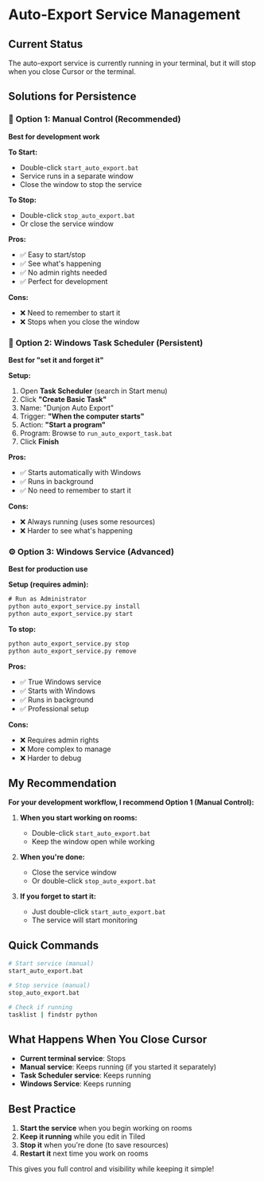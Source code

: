 # Auto-Export Service Management

## Current Status
The auto-export service is currently running in your terminal, but it will stop when you close Cursor or the terminal.

## Solutions for Persistence

### 🎯 **Option 1: Manual Control (Recommended)**
**Best for development work**

**To Start:**
- Double-click `start_auto_export.bat`
- Service runs in a separate window
- Close the window to stop the service

**To Stop:**
- Double-click `stop_auto_export.bat`
- Or close the service window

**Pros:**
- ✅ Easy to start/stop
- ✅ See what's happening
- ✅ No admin rights needed
- ✅ Perfect for development

**Cons:**
- ❌ Need to remember to start it
- ❌ Stops when you close the window

### 🔄 **Option 2: Windows Task Scheduler (Persistent)**
**Best for "set it and forget it"**

**Setup:**
1. Open **Task Scheduler** (search in Start menu)
2. Click **"Create Basic Task"**
3. Name: "Dunjon Auto Export"
4. Trigger: **"When the computer starts"**
5. Action: **"Start a program"**
6. Program: Browse to `run_auto_export_task.bat`
7. Click **Finish**

**Pros:**
- ✅ Starts automatically with Windows
- ✅ Runs in background
- ✅ No need to remember to start it

**Cons:**
- ❌ Always running (uses some resources)
- ❌ Harder to see what's happening

### ⚙️ **Option 3: Windows Service (Advanced)**
**Best for production use**

**Setup (requires admin):**
```cmd
# Run as Administrator
python auto_export_service.py install
python auto_export_service.py start
```

**To stop:**
```cmd
python auto_export_service.py stop
python auto_export_service.py remove
```

**Pros:**
- ✅ True Windows service
- ✅ Starts with Windows
- ✅ Runs in background
- ✅ Professional setup

**Cons:**
- ❌ Requires admin rights
- ❌ More complex to manage
- ❌ Harder to debug

## My Recommendation

**For your development workflow, I recommend Option 1 (Manual Control):**

1. **When you start working on rooms:**
   - Double-click `start_auto_export.bat`
   - Keep the window open while working

2. **When you're done:**
   - Close the service window
   - Or double-click `stop_auto_export.bat`

3. **If you forget to start it:**
   - Just double-click `start_auto_export.bat`
   - The service will start monitoring

## Quick Commands

```bash
# Start service (manual)
start_auto_export.bat

# Stop service (manual)
stop_auto_export.bat

# Check if running
tasklist | findstr python
```

## What Happens When You Close Cursor

- **Current terminal service**: Stops
- **Manual service**: Keeps running (if you started it separately)
- **Task Scheduler service**: Keeps running
- **Windows Service**: Keeps running

## Best Practice

1. **Start the service** when you begin working on rooms
2. **Keep it running** while you edit in Tiled
3. **Stop it** when you're done (to save resources)
4. **Restart it** next time you work on rooms

This gives you full control and visibility while keeping it simple!


